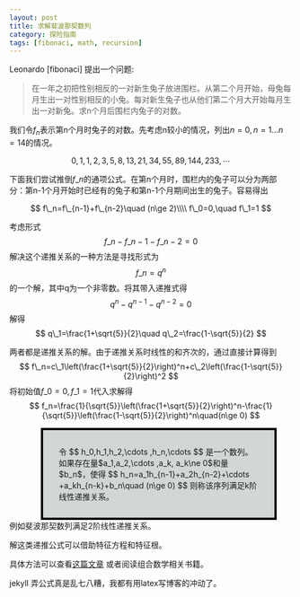 ```yaml
---
layout: post
title: 求解斐波那契数列
category: 探险指南
tags: [fibonaci, math, recursion]
---
```


Leonardo [fibonaci] 提出一个问题:

> 在一年之初把性别相反的一对新生兔子放进围栏。从第二个月开始，母兔每月生出一对性别相反的小兔。每对新生兔子也从他们第二个月大开始每月生出一对新兔。求n个月后围栏内兔子的对数。

我们令$f_n$表示第n个月时兔子的对数。先考虑n较小的情况，列出$n=0,n=1...n=14$的情况。

$$
0,1,1,2,3,5,8,13,21,34,55,89,144,233,\cdots
$$

下面我们尝试推倒$f\_n$的通项公式。在第n个月时，围栏内的兔子可以分为两部分：第n-1个月开始时已经有的兔子和第n-1个月期间出生的兔子。容易得出

$$
f\_n=f\_{n-1}+f\_{n-2}\quad (n\ge 2)\\\\
f\_0=0,\quad f\_1=1
$$

考虑形式
$$
f\_n-f\_{n-1}-f\_{n-2}=0
$$
解决这个递推关系的一种方法是寻找形式为
$$
f\_n=q^n
$$
的一个解，其中q为一个非零数。将其带入递推式得
$$
q^n-q^{n-1}-q^{n-2}=0
$$
解得
$$
q\_1=\frac{1+\sqrt{5}}{2}\quad q\_2=\frac{1-\sqrt{5}}{2}
$$

两者都是递推关系的解。由于递推关系时线性的和齐次的，通过直接计算得到
$$
f\_n=c\_1\left(\frac{1+\sqrt{5}}{2}\right)^n+c\_2\left(\frac{1-\sqrt{5}}{2}\right)^2
$$
将初始值$f\_0=0,f\_1=1$代入求解得
$$
f_n=\frac{1}{\sqrt{5}}\left(\frac{1+\sqrt{5}}{2}\right)^n-\frac{1}{\sqrt{5}}\left(\frac{1-\sqrt{5}}{2}\right)^n\quad(n\ge 0)
$$

<div style="background-color:#D1D7D7; margin-left:4em; margin-right:2em; padding:2em; border:4px #000000 solid">
令
$$
h_0,h_1,h_2,\cdots ,h_n,\cdots
$$
是一个数列。如果存在量$a_1,a_2,\cdots ,a_k, a_k\ne 0$和量$b_n$，使得
$$
h_n=a_1h_{n-1}+a_2h_{n-2}+\cdots +a_kh_{n-k}+b_n\quad (n\ge 0)
$$
则称该序列满足k阶线性递推关系。
</div>
例如斐波那契数列满足2阶线性递推关系。

解这类递推公式可以借助特征方程和特征根。

具体方法可以查看[这篇文章](/DL/ho1.pdf) 或者阅读组合数学相关书籍。

jekyll 弄公式真是乱七八糟，我都有用latex写博客的冲动了。

